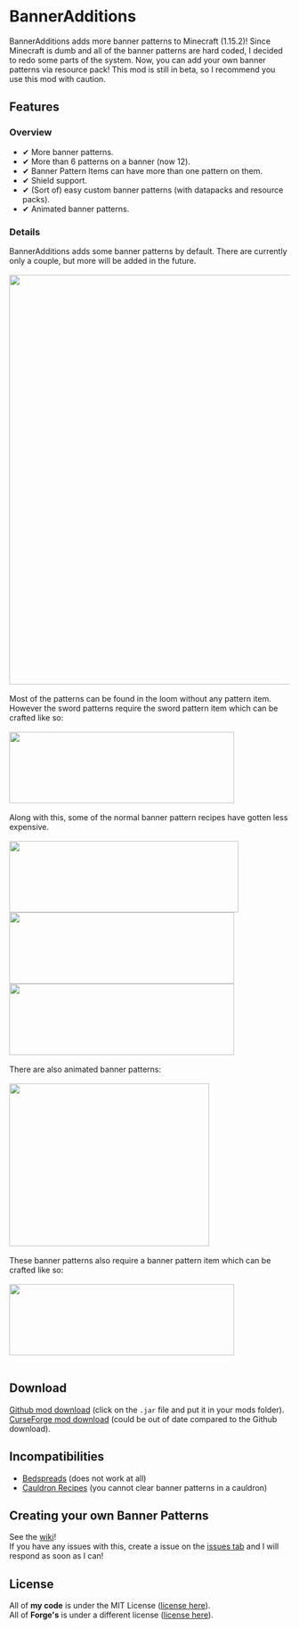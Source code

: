 # BannerAdditions
BannerAdditions adds more banner patterns to Minecraft (1.15.2)!
Since Minecraft is dumb and all of the banner patterns are hard coded, I decided to redo some parts of the system. Now, you can add your own banner patterns via resource pack!
This mod is still in beta, so I recommend you use this mod with caution.

## Features
### Overview
- ✔ More banner patterns.
- ✔ More than 6 patterns on a banner (now 12).
- ✔ Banner Pattern Items can have more than one pattern on them.
- ✔ Shield support.
- ✔ (Sort of) easy custom banner patterns (with datapacks and resource packs).
- ✔ Animated banner patterns.

### Details
BannerAdditions adds some banner patterns by default. There are currently only a couple, but more will be added in the future.<br><br>
<img src="../1.16.2/screenshots/banner_0.png" width="735"><br><br>
Most of the patterns can be found in the loom without any pattern item. However the sword patterns require the sword pattern item which can be crafted like so:<br><br>
<img src="../1.16.2/screenshots/crafting_swords.png" width="404" height="128"><br><br>
Along with this, some of the normal banner pattern recipes have gotten less expensive.<br><br>
<img src="../1.16.2/screenshots/crafting_creeper_charge.png" width="412" height="128"><br>
<img src="../1.16.2/screenshots/crafting_skull_charge.png" width="404" height="128"><br>
<img src="../1.16.2/screenshots/crafting_thing_charge.png" width="404" height="128"><br><br>
There are also animated banner patterns:<br><br>
<img src="../1.16.2/screenshots/banner_1.gif" width="359" height="292"><br><br>
These banner patterns also require a banner pattern item which can be crafted like so:<br><br>
<img src="../1.16.2/screenshots/crafting_animations.png" width="404" height="128"><br><br>

## Download
[Github mod download](https://github.com/EliteAsian123/BannerAdditions/releases) (click on the `.jar` file and put it in your mods folder).<br>
[CurseForge mod download](https://www.curseforge.com/minecraft/mc-mods/banneradditions) (could be out of date compared to the Github download).

## Incompatibilities
- [Bedspreads](https://www.curseforge.com/minecraft/mc-mods/bedspreads) (does not work at all)
- [Cauldron Recipes](https://www.curseforge.com/minecraft/mc-mods/cauldron-recipes) (you cannot clear banner patterns in a cauldron)

## Creating your own Banner Patterns
See the [wiki](https://github.com/EliteAsian123/BannerAdditions/wiki/Creating-Custom-Banner-Patterns)!<br>
If you have any issues with this, create a issue on the [issues tab](https://github.com/EliteAsian123/BannerAdditions/issues) and I will respond as soon as I can!

## License
All of **my code** is under the MIT License ([license here](../1.16.2/LICENSE)).<br>
All of **Forge's** is under a different license ([license here](../1.16.2/FORGE_LICENSE)).
